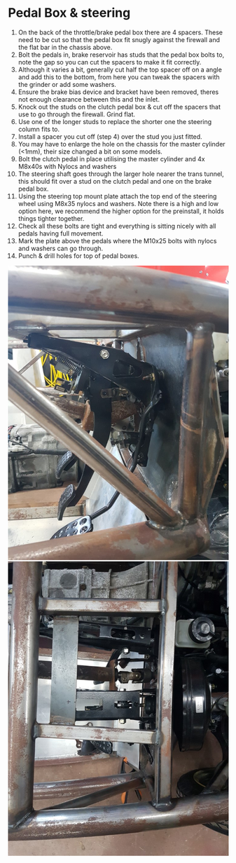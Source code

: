 Pedal Box & steering
===

1.	On the back of the throttle/brake pedal box there are 4 spacers. These need to be cut so that the pedal box fit snugly against the firewall and the flat bar in the chassis above.
2.	Bolt the pedals in, brake reservoir has studs that the pedal box bolts to, note the gap so you can cut the spacers to make it fit correctly. 
3.	Although it varies a bit, generally cut half the top spacer off on a angle and add this to the bottom, from here you can tweak the spacers with the grinder or add some washers.
4.	Ensure the brake bias device and bracket have been removed, theres not enough clearance between this and the inlet.
5.	Knock out the studs on the clutch pedal box & cut off the spacers that use to go through the firewall. Grind flat.
6.	Use one of the longer studs to replace the shorter one the steering column fits to.
7.	Install a spacer you cut off (step 4) over the stud you just fitted.
8.	You may have to enlarge the hole on the chassis for the master cylinder (<1mm), their size changed a bit on some models.
9.	Bolt the clutch pedal in place utilising the master cylinder and 4x M8x40s with Nylocs and washers
10.	The steering shaft goes through the larger hole nearer the trans tunnel, this should fit over a stud on the clutch pedal and one on the brake pedal box.
11.	Using the steering top mount plate attach the top end of the steering wheel using M8x35 nylocs and washers. Note there is a high and low option here, we recommend the higher option for the preinstall, it holds things tighter together.
12.	Check all these bolts are tight and everything is sitting nicely with all pedals having full movement.
13.	Mark the plate above the pedals where the M10x25 bolts with nylocs and washers can go through.
14.	Punch & drill holes for top of pedal boxes.

![Side View](../images/20160607_075430.jpg)
![Top View](../images/20160607_075418.jpg)
